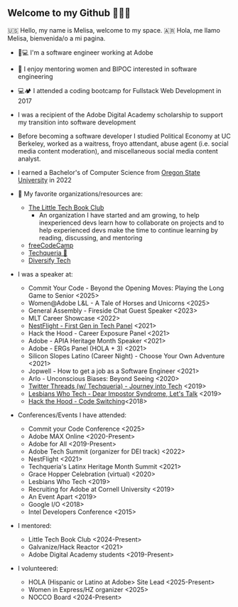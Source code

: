 ## Welcome to my Github 👩🏻‍💻

🇺🇸 Hello, my name is Melisa, welcome to my space. 
🇦🇷 Hola, me llamo Melisa, bienvenida/o a mi pagina.

- 🎨💻  I'm a software engineer working at Adobe 
- 💌  I enjoy mentoring women and BIPOC interested in software engineering
- 💻🏕  I attended a coding bootcamp for Fullstack Web Development in 2017
- I was a recipient of the Adobe Digital Academy scholarship to support my transition into software development
- Before becoming a software developer I studied Political Economy at UC Berkeley, worked as a waitress, froyo attendant, abuse agent (i.e. social media content moderation), and miscellaneous social media content analyst. 
- I earned a Bachelor's of Computer Science from [Oregon State University](https://ecampus.oregonstate.edu/online-degrees/undergraduate/computer-science-postbacc) in 2022
- 💎  My favorite organizations/resources are:
    - [The Little Tech Book Club](https://github.com/LittleTechBookClub)
        - An organization I have started and am growing, to help inexperienced devs learn how to collaborate on projects and to help experienced devs make the time to continue learning by reading, discussing, and mentoring
    - [freeCodeCamp](https://www.freecodecamp.org/)
    - [Techqueria 🌮](https://techqueria.org/)
    - [Diversify Tech](https://www.diversifytech.co/)
- I was a speaker at:
    - Commit Your Code - Beyond the Opening Moves: Playing the Long Game to Senior <2025>
    - Women@Adobe L&L - A Tale of Horses and Unicorns <2025> 
    - General Assembly - Fireside Chat Guest Speaker <2023> 
    - MLT Career Showcase <2022> 
    - [NestFlight - First Gen in Tech Panel](https://www.youtube.com/watch?v=gjT7g3FlmYw&ab_channel=DigitalNEST) <2021>
    - Hack the Hood - Career Exposure Panel <2021>
    - Adobe - APIA Heritage Month Speaker <2021>
    - Adobe - ERGs Panel (HOLA + 3) <2021>
    - Silicon Slopes Latino (Career Night) - Choose Your Own Adventure <2021>
    - Jopwell - How to get a job as a Software Engineer <2021>
    - Arlo - Unconscious Biases: Beyond Seeing <2020>
    - [Twitter Threads (w/ Techqueria) - Journey into Tech](https://www.youtube.com/watch?v=MVPvWQS_08E&ab_channel=Techqueria) <2019>
    - [Lesbians Who Tech - Dear Impostor Syndrome, Let's Talk](https://www.youtube.com/watch?v=6FYreQemhP8&t=14s&ab_channel=MelisaIm) <2019>
    - [Hack the Hood - Code Switching](https://www.linkedin.com/posts/hackthehood_codeswitch-techprofessionals-activity-6543920535993139200-gJ7A)<2018>

- Conferences/Events I have attended:
    - Commit your Code Conference <2025>
    - Adobe MAX Online <2020-Present>
    - Adobe for All <2019-Present>
    - Adobe Tech Summit (organizer for DEI track) <2022>
    - NestFlight <2021>
    - Techqueria's Latinx Heritage Month Summit <2021>
    - Grace Hopper Celebration (virtual) <2020>
    - Lesbians Who Tech <2019>
    - Recruiting for Adobe at Cornell University <2019>
    - An Event Apart <2019>
    - Google I/O <2018>
    - Intel Developers Conference <2015>

- I mentored:
    - Little Tech Book Club <2024-Present>
    - Galvanize/Hack Reactor <2021>
    - Adobe Digital Academy students <2019-Present>
 
- I volunteered:
    - HOLA (Hispanic or Latino at Adobe> Site Lead <2025-Present>
    - Women in Express/HZ organizer <2025>     
    - NOCCO Board <2024-Present>
  

